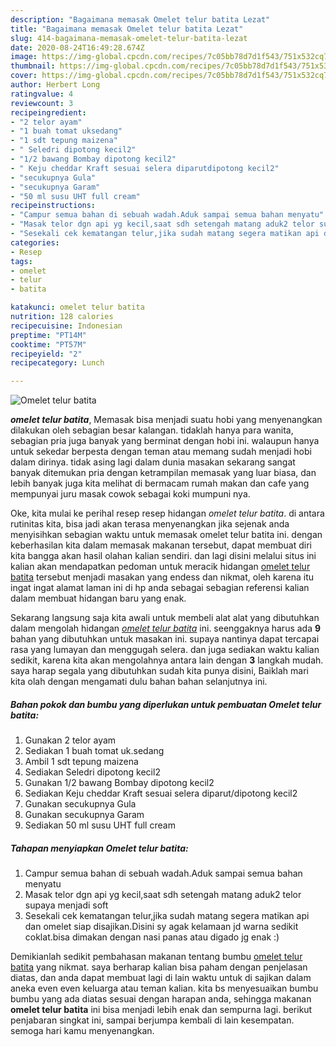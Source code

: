 ```yaml
---
description: "Bagaimana memasak Omelet telur batita Lezat"
title: "Bagaimana memasak Omelet telur batita Lezat"
slug: 414-bagaimana-memasak-omelet-telur-batita-lezat
date: 2020-08-24T16:49:28.674Z
image: https://img-global.cpcdn.com/recipes/7c05bb78d7d1f543/751x532cq70/omelet-telur-batita-foto-resep-utama.jpg
thumbnail: https://img-global.cpcdn.com/recipes/7c05bb78d7d1f543/751x532cq70/omelet-telur-batita-foto-resep-utama.jpg
cover: https://img-global.cpcdn.com/recipes/7c05bb78d7d1f543/751x532cq70/omelet-telur-batita-foto-resep-utama.jpg
author: Herbert Long
ratingvalue: 4
reviewcount: 3
recipeingredient:
- "2 telor ayam"
- "1 buah tomat uksedang"
- "1 sdt tepung maizena"
- " Seledri dipotong kecil2"
- "1/2 bawang Bombay dipotong kecil2"
- " Keju cheddar Kraft sesuai selera diparutdipotong kecil2"
- "secukupnya Gula"
- "secukupnya Garam"
- "50 ml susu UHT full cream"
recipeinstructions:
- "Campur semua bahan di sebuah wadah.Aduk sampai semua bahan menyatu"
- "Masak telor dgn api yg kecil,saat sdh setengah matang aduk2 telor supaya menjadi soft"
- "Sesekali cek kematangan telur,jika sudah matang segera matikan api dan omelet siap disajikan.Disini sy agak kelamaan jd warna sedikit coklat.bisa dimakan dengan nasi panas atau digado jg enak :)"
categories:
- Resep
tags:
- omelet
- telur
- batita

katakunci: omelet telur batita 
nutrition: 128 calories
recipecuisine: Indonesian
preptime: "PT14M"
cooktime: "PT57M"
recipeyield: "2"
recipecategory: Lunch

---
```



![Omelet telur batita](https://img-global.cpcdn.com/recipes/7c05bb78d7d1f543/751x532cq70/omelet-telur-batita-foto-resep-utama.jpg)

<b><i>omelet telur batita</i></b>, Memasak bisa menjadi suatu hobi yang menyenangkan dilakukan oleh sebagian besar kalangan. tidaklah hanya para wanita, sebagian pria juga banyak yang berminat dengan hobi ini. walaupun hanya untuk sekedar berpesta dengan teman atau memang sudah menjadi hobi dalam dirinya. tidak asing lagi dalam dunia masakan sekarang sangat banyak ditemukan pria dengan ketrampilan memasak yang luar biasa, dan lebih banyak juga kita melihat di bermacam rumah makan dan cafe yang mempunyai juru masak cowok sebagai koki mumpuni nya.

Oke, kita mulai ke perihal resep resep hidangan <i>omelet telur batita</i>. di antara rutinitas kita, bisa jadi akan terasa menyenangkan jika sejenak anda menyisihkan sebagian waktu untuk memasak omelet telur batita ini. dengan keberhasilan kita dalam memasak makanan tersebut, dapat membuat diri kita bangga akan hasil olahan kalian sendiri. dan lagi disini melalui situs ini kalian akan mendapatkan pedoman untuk meracik hidangan <u>omelet telur batita</u> tersebut menjadi masakan yang endess dan nikmat, oleh karena itu ingat ingat alamat laman ini di hp anda sebagai sebagian referensi kalian dalam membuat hidangan baru yang enak.




Sekarang langsung saja kita awali untuk membeli alat alat yang dibutuhkan dalam mengolah hidangan <u><i>omelet telur batita</i></u> ini. seenggaknya harus ada <b>9</b> bahan yang dibutuhkan untuk masakan ini. supaya nantinya dapat tercapai rasa yang lumayan dan menggugah selera. dan juga sediakan waktu kalian sedikit, karena kita akan mengolahnya antara lain dengan <b>3</b> langkah mudah. saya harap segala yang dibutuhkan sudah kita punya disini, Baiklah mari kita olah dengan mengamati dulu bahan bahan selanjutnya ini.

<!--inarticleads1-->

##### Bahan pokok dan bumbu yang diperlukan untuk pembuatan Omelet telur batita:

1. Gunakan 2 telor ayam
1. Sediakan 1 buah tomat uk.sedang
1. Ambil 1 sdt tepung maizena
1. Sediakan  Seledri dipotong kecil2
1. Gunakan 1/2 bawang Bombay dipotong kecil2
1. Sediakan  Keju cheddar Kraft sesuai selera diparut/dipotong kecil2
1. Gunakan secukupnya Gula
1. Gunakan secukupnya Garam
1. Sediakan 50 ml susu UHT full cream




<!--inarticleads2-->

##### Tahapan menyiapkan Omelet telur batita:

1. Campur semua bahan di sebuah wadah.Aduk sampai semua bahan menyatu
1. Masak telor dgn api yg kecil,saat sdh setengah matang aduk2 telor supaya menjadi soft
1. Sesekali cek kematangan telur,jika sudah matang segera matikan api dan omelet siap disajikan.Disini sy agak kelamaan jd warna sedikit coklat.bisa dimakan dengan nasi panas atau digado jg enak :)




Demikianlah sedikit pembahasan makanan tentang bumbu <u>omelet telur batita</u> yang nikmat. saya berharap kalian bisa paham dengan penjelasan diatas, dan anda dapat membuat lagi di lain waktu untuk di sajikan dalam aneka even even keluarga atau teman kalian. kita bs menyesuaikan bumbu bumbu yang ada diatas sesuai dengan harapan anda, sehingga makanan <b>omelet telur batita</b> ini bisa menjadi lebih enak dan sempurna lagi. berikut penjabaran singkat ini, sampai berjumpa kembali di lain kesempatan. semoga hari kamu menyenangkan.
